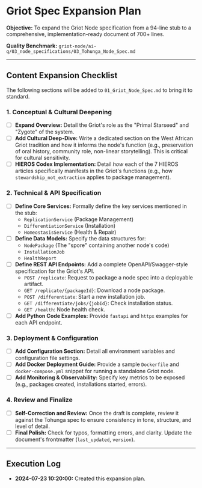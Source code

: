 # Griot Spec Expansion Plan

**Objective:** To expand the Griot Node specification from a 94-line stub to a comprehensive, implementation-ready document of 700+ lines.

**Quality Benchmark:** `griot-node/ai-q/03_node_specifications/03_Tohunga_Node_Spec.md`

---

## Content Expansion Checklist

The following sections will be added to `01_Griot_Node_Spec.md` to bring it to standard.

### 1. **Conceptual & Cultural Deepening**
-   [ ] **Expand Overview:** Detail the Griot's role as the "Primal Starseed" and "Zygote" of the system.
-   [ ] **Add Cultural Deep-Dive:** Write a dedicated section on the West African Griot tradition and how it informs the node's function (e.g., preservation of oral history, community role, non-linear storytelling). This is critical for cultural sensitivity.
-   [ ] **HIEROS Codex Implementation:** Detail *how* each of the 7 HIEROS articles specifically manifests in the Griot's functions (e.g., how `stewardship_not_extraction` applies to package management).

### 2. **Technical & API Specification**
-   [ ] **Define Core Services:** Formally define the key services mentioned in the stub:
    -   `ReplicationService` (Package Management)
    -   `DifferentiationService` (Installation)
    -   `HomeostasisService` (Health & Repair)
-   [ ] **Define Data Models:** Specify the data structures for:
    -   `NodePackage` (The "spore" containing another node's code)
    -   `InstallationJob`
    -   `HealthReport`
-   [ ] **Define REST API Endpoints:** Add a complete OpenAPI/Swagger-style specification for the Griot's API.
    -   `POST /replicate`: Request to package a node spec into a deployable artifact.
    -   `GET /replicate/{packageId}`: Download a node package.
    -   `POST /differentiate`: Start a new installation job.
    -   `GET /differentiate/jobs/{jobId}`: Check installation status.
    -   `GET /health`: Node health check.
-   [ ] **Add Python Code Examples:** Provide `fastapi` and `httpx` examples for each API endpoint.

### 3. **Deployment & Configuration**
-   [ ] **Add Configuration Section:** Detail all environment variables and configuration file settings.
-   [ ] **Add Docker Deployment Guide:** Provide a sample `Dockerfile` and `docker-compose.yml` snippet for running a standalone Griot node.
-   [ ] **Add Monitoring & Observability:** Specify key metrics to be exposed (e.g., packages created, installations started, errors).

### 4. **Review and Finalize**
-   [ ] **Self-Correction and Review:** Once the draft is complete, review it against the Tohunga spec to ensure consistency in tone, structure, and level of detail.
-   [ ] **Final Polish:** Check for typos, formatting errors, and clarity. Update the document's frontmatter (`last_updated`, `version`).

---

## Execution Log

*   **2024-07-23 10:20:00:** Created this expansion plan. 